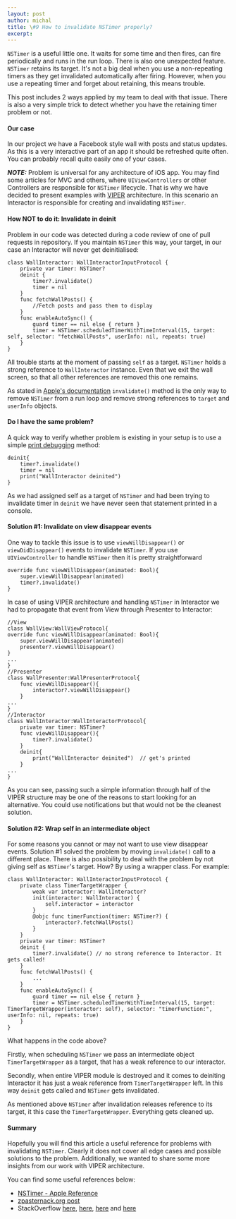 ```yaml
---
layout: post
author: michal
title: \#9 How to invalidate NSTimer properly?
excerpt: 
---
```

`NSTimer` is a useful little one. It waits for some time and then fires, can fire periodically and runs in the run loop. There is also one unexpected feature. `NSTimer` retains its target. It's not a big deal when you use a non-repeating timers as they get invalidated automatically after firing. However, when you use a repeating timer and forget about retaining, this means trouble. 

This post includes 2 ways applied by my team to deal with that issue. There is also a very simple trick to detect whether you have the retaining timer problem or not.

#### Our case
In our project we have a Facebook style wall with posts and status updates. As this is a very interactive part of an app it should be refreshed quite often. You can probably recall quite easily one of your cases. 

***NOTE:*** Problem is universal for any architecture of iOS app. You may find some articles for MVC and others, where `UIViewControllers` or other Controllers are responsible for `NSTimer` lifecycle. That is why we have decided to present examples with [VIPER](https://swifting.io/blog/2016/03/07/8-viper-to-be-or-not-to-be/?utm_source=swifting.io) architecture. In this scenario an Interactor is responsible for creating and invalidating `NSTimer`.


#### How NOT to do it: Invalidate in deinit
Problem in our code was detected during a code review of one of pull requests in repository. If you maintain `NSTimer` this way, your target, in our case an Interactor will never get deinitialised:

```
class WallInteractor: WallInteractorInputProtocol {
    private var timer: NSTimer?
    deinit {
        timer?.invalidate()
        timer = nil
    }
    func fetchWallPosts() {
		//Fetch posts and pass them to display
    }     
    func enableAutoSync() {
        guard timer == nil else { return }
        timer = NSTimer.scheduledTimerWithTimeInterval(15, target: self, selector: "fetchWallPosts", userInfo: nil, repeats: true)
    }
}
```

All trouble starts at the moment of passing ```self``` as a target. `NSTimer` holds a strong reference to ```WallInteractor``` instance. Even that we exit the wall screen, so that all other references are removed this one remains. 

As stated in [Apple's documentation](https://developer.apple.com/library/mac/documentation/Cocoa/Reference/Foundation/Classes/NSTimer_Class/#//apple_ref/occ/instm/NSTimer/invalidate?utm_source=swifting.io) ```invalidate()``` method is the only way to remove `NSTimer` from a run loop and remove strong references to ```target``` and ```userInfo``` objects.



#### Do I have the same problem?

A quick way to verify whether problem is existing in your setup is to use a simple [print debugging](https://swifting.io/blog/2016/01/26/1-meaningful-print-debugging/?utm_source=swifting.io) method:

```
deinit{
	timer?.invalidate()
	timer = nil
	print("WallInteractor deinited")     
}
```
As we had assigned self as a target of `NSTimer` and had been trying to invalidate timer in ```deinit``` we have never seen that statement printed in a console.

#### Solution #1: Invalidate on view disappear events

One way to tackle this issue is to use ```viewWillDisappear()``` or ```viewDidDisappear()``` events to invalidate `NSTimer`. If you use ```UIViewController``` to handle `NSTimer` then it is pretty straightforward

```
override func viewWillDisappear(animated: Bool){
	super.viewWillDisappear(animated)
	timer?.invalidate()
}
```

In case of using VIPER architecture and handling `NSTimer` in Interactor we had to propagate that event from View through Presenter to Interactor:


```
//View
class WallView:WallViewProtocol{
override func viewWillDisappear(animated: Bool){
	super.viewWillDisappear(animated)
	presenter?.viewWillDisappear()
}
...
}
//Presenter
class WallPresenter:WallPresenterProtocol{
	func viewWillDisappear(){
		interactor?.viewWillDisappear()
	}
...
}
//Interactor
class WallInteractor:WallInteractorProtocol{
	private var timer: NSTimer?
  	func viewWillDisappear(){
  		timer?.invalidate()
  	}
 	deinit{
		print("WallInteractor deinited")  // get's printed
  	}
...
}
```

As you can see, passing such a simple information through half of the VIPER structure may be one of the reasons to start looking for an alternative. You could use notifications but that would not be the cleanest solution. 

#### Solution #2: Wrap self in an intermediate object

For some reasons you cannot or may not want to use view disappear events. Solution #1 solved the problem by moving ```invalidate()``` call to a different place. There is also possibility to deal with the problem by not giving self as `NSTimer`'s target. How? By using a wrapper class. For example:

```
class WallInteractor: WallInteractorInputProtocol {
    private class TimerTargetWrapper {
        weak var interactor: WallInteractor?
        init(interactor: WallInteractor) {
            self.interactor = interactor
        }
        @objc func timerFunction(timer: NSTimer?) {
            interactor?.fetchWallPosts()
        }
    }
    private var timer: NSTimer?
    deinit {
        timer?.invalidate() // no strong reference to Interactor. It gets called!
    }
    func fetchWallPosts() {
    	...   
    }
    func enableAutoSync() {
        guard timer == nil else { return }
        timer = NSTimer.scheduledTimerWithTimeInterval(15, target: TimerTargetWrapper(interactor: self), selector: "timerFunction:", userInfo: nil, repeats: true)
    }
}
```

What happens in the code above? 

Firstly, when scheduling `NSTimer` we pass an intermediate object ```TimerTargetWrapper``` as a target, that has a weak reference to our interactor. 

Secondly, when entire VIPER module is destroyed and it comes to deiniting Interactor it has just a weak reference from ```TimerTargetWrapper``` left. In this way ```deinit``` gets called and `NSTimer` gets invalidated. 

As mentioned above `NSTimer` after invalidation releases reference to its target, it this case the ```TimerTargetWrapper```. Everything gets cleaned up.


#### Summary
Hopefully you will find this article a useful reference for problems with invalidating `NSTimer`. Clearly it does not cover all edge cases and possible solutions to the problem. Additionally, we wanted to share some more insights from our work with VIPER architecture.

You can find some useful references below:

* [NSTimer - Apple Reference](https://developer.apple.com/library/mac/documentation/Cocoa/Reference/Foundation/Classes/NSTimer_Class/?utm_source=swifting.io)
* [zpasternack.org post](http://zpasternack.org/dont-invalidate-your-nstimer-in-dealloc/?utm_source=swifting.io)
* StackOverflow [here](http://stackoverflow.com/questions/1876180/problem-invalidating-nstimer-in-dealloc?utm_source=swifting.io), [here](http://stackoverflow.com/questions/14490178/how-to-know-when-to-invalidate-an-nstimer?utm_source=swifting.io), [here](http://stackoverflow.com/questions/3478361/best-time-to-invalidate-nstimer-inside-uiviewcontroller-to-avoid-retain-cycle?utm_source=swifting.io) and [here](http://stackoverflow.com/questions/16821736/weak-reference-to-nstimer-target-to-prevent-retain-cycle?utm_source=swifting.io)
